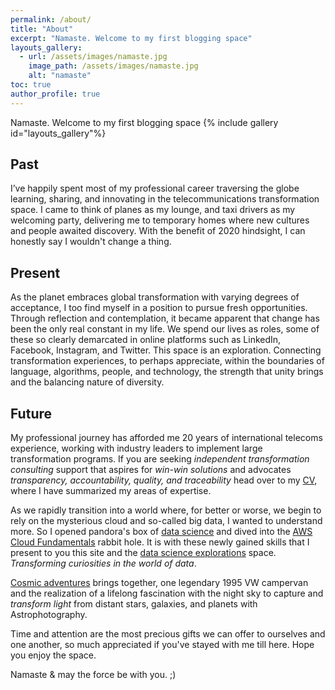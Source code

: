 ```yaml
---
permalink: /about/
title: "About"
excerpt: "Namaste. Welcome to my first blogging space"
layouts_gallery:
  - url: /assets/images/namaste.jpg
    image_path: /assets/images/namaste.jpg
    alt: "namaste"
toc: true
author_profile: true
---
```

Namaste. Welcome to my first blogging space
{% include gallery id="layouts_gallery"%}

##  Past
I’ve happily spent most of my professional career traversing the globe learning, sharing, and innovating in the telecommunications transformation space. I came to think of planes as my lounge,  and taxi drivers as my welcoming party, delivering me to temporary homes where new cultures and people awaited discovery. With the benefit of 2020 hindsight, I can honestly say I wouldn't change a thing.  
##  Present
As the planet embraces global transformation with varying degrees of acceptance, I too find myself in a position to pursue fresh opportunities. Through reflection and contemplation, it became apparent that change has been the only real constant in my life. We spend our lives as roles, some of these so clearly demarcated in online platforms such as LinkedIn, Facebook, Instagram, and Twitter. This space is an exploration. Connecting transformation experiences, to perhaps appreciate, within the boundaries of language, algorithms, people, and technology, the strength that unity brings and the balancing nature of diversity.
##  Future
My professional journey has afforded me 20 years of international telecoms experience, working with industry leaders to implement large transformation programs.  If you are seeking   *independent transformation consulting* support that aspires for *win-win solutions* and advocates *transparency, accountability, quality, and traceability* head over to my [CV](/cv/), where I have summarized my areas of expertise.   

As we rapidly transition into a world where, for better or worse, we begin to rely on the mysterious cloud and so-called big data, I wanted to understand more. So I opened pandora's box of [data science](/assets/images/datasc.jpg) and dived into the [AWS Cloud Fundamentals](/assets/images/AWS.jpg) rabbit hole.  It is with these newly gained skills that I present to you this site and the [data science explorations](/dse/) space. *Transforming curiosities in the world of data*.    

[Cosmic adventures](/cosmic/) brings together, one legendary 1995 VW campervan and the realization of a lifelong fascination with the night sky to capture and *transform light* from distant stars, galaxies, and planets with Astrophotography.

Time and attention are the most precious gifts we can offer to ourselves and one another, so much appreciated if you've stayed with me till here. Hope you enjoy the space.


Namaste
&
may the force be with you. ;)

